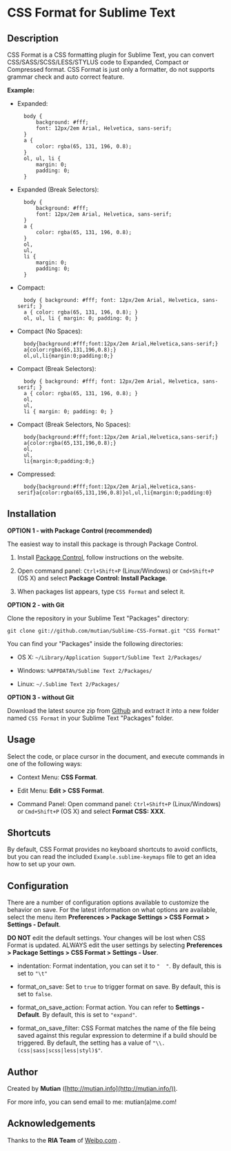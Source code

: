 CSS Format for Sublime Text
===========================


Description
-----------

CSS Format is a CSS formatting plugin for Sublime Text, you can convert CSS/SASS/SCSS/LESS/STYLUS code to Expanded, Compact or Compressed format. CSS Format is just only a formatter, do not supports grammar check and auto correct feature.

**Example:**

* Expanded:

        body {
            background: #fff;
            font: 12px/2em Arial, Helvetica, sans-serif;
        }
        a {
            color: rgba(65, 131, 196, 0.8);
        }
        ol, ul, li {
            margin: 0;
            padding: 0;
        }

* Expanded (Break Selectors):

        body {
            background: #fff;
            font: 12px/2em Arial, Helvetica, sans-serif;
        }
        a {
            color: rgba(65, 131, 196, 0.8);
        }
        ol,
        ul,
        li {
            margin: 0;
            padding: 0;
        }

* Compact:

        body { background: #fff; font: 12px/2em Arial, Helvetica, sans-serif; }
        a { color: rgba(65, 131, 196, 0.8); }
        ol, ul, li { margin: 0; padding: 0; }

* Compact (No Spaces):

        body{background:#fff;font:12px/2em Arial,Helvetica,sans-serif;}
        a{color:rgba(65,131,196,0.8);}
        ol,ul,li{margin:0;padding:0;}

* Compact (Break Selectors):

        body { background: #fff; font: 12px/2em Arial, Helvetica, sans-serif; }
        a { color: rgba(65, 131, 196, 0.8); }
        ol,
        ul,
        li { margin: 0; padding: 0; }

* Compact (Break Selectors, No Spaces):

        body{background:#fff;font:12px/2em Arial,Helvetica,sans-serif;}
        a{color:rgba(65,131,196,0.8);}
        ol,
        ul,
        li{margin:0;padding:0;}

* Compressed:

        body{background:#fff;font:12px/2em Arial,Helvetica,sans-serif}a{color:rgba(65,131,196,0.8)}ol,ul,li{margin:0;padding:0}


Installation
------------

**OPTION 1 - with Package Control (recommended)**

The easiest way to install this package is through Package Control.

1. Install [Package Control](https://sublime.wbond.net/installation), follow instructions on the website.

2. Open command panel: `Ctrl+Shift+P` (Linux/Windows) or `Cmd+Shift+P` (OS X) and select **Package Control: Install Package**.

3. When packages list appears, type `CSS Format` and select it.


**OPTION 2 - with Git**

Clone the repository in your Sublime Text "Packages" directory:

    git clone git://github.com/mutian/Sublime-CSS-Format.git "CSS Format"

You can find your "Packages" inside the following directories:

* OS X:
    `~/Library/Application Support/Sublime Text 2/Packages/`

* Windows:
    `%APPDATA%/Sublime Text 2/Packages/`

* Linux:
    `~/.Sublime Text 2/Packages/`


**OPTION 3 - without Git**

Download the latest source zip from [Github](https://github.com/mutian/Sublime-CSS-Format) and extract it into a new folder named `CSS Format` in your Sublime Text "Packages" folder.


Usage
-----

Select the code, or place cursor in the document, and execute commands in one of the following ways:

* Context Menu: **CSS Format**.

* Edit Menu: **Edit &gt; CSS Format**.

* Command Panel: Open command panel: `Ctrl+Shift+P` (Linux/Windows) or `Cmd+Shift+P` (OS X) and select **Format CSS: XXX**.


Shortcuts
---------

By default, CSS Format provides no keyboard shortcuts to avoid conflicts, but you can read the included `Example.sublime-keymaps` file to get an idea how to set up your own.


Configuration
-------------

There are a number of configuration options available to customize the behavior on save. For the latest information on what options are available, select the menu item **Preferences &gt; Package Settings &gt; CSS Format &gt; Settings - Default**.

**DO NOT** edit the default settings. Your changes will be lost when CSS Format is updated. ALWAYS edit the user settings by selecting **Preferences &gt; Package Settings &gt; CSS Format &gt; Settings - User**.

* indentation: Format indentation, you can set it to `"  "`. By default, this is set to `"\t"`

* format_on_save: Set to `true` to trigger format on save. By default, this is set to `false`.

* format_on_save_action: Format action. You can refer to **Settings - Default**. By default, this is set to `"expand"`.

* format_on_save_filter: CSS Format matches the name of the file being saved against this regular expression to determine if a build should be triggered. By default, the setting has a value of `"\\.(css|sass|scss|less|styl)$"`.


Author
------

Created by **Mutian** ([http://mutian.info](http://mutian.info/)).

For more info, you can send email to me: mutian(a)me.com!


Acknowledgements
----------------

Thanks to the **RIA Team** of [Weibo.com](http://weibo.com/) .
